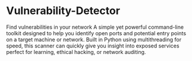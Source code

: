 # Vulnerability-Detector
Find vulnerabilities in your network
A simple yet powerful command-line toolkit designed to help you identify open ports and potential entry points on a target machine or network.
Built in Python using multithreading for speed, this scanner can quickly give you insight into exposed services 
perfect for learning, ethical hacking, or network auditing.
